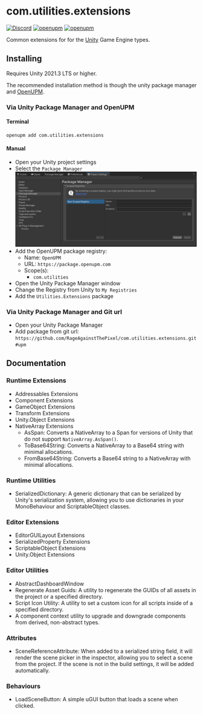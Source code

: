 # com.utilities.extensions

[![Discord](https://img.shields.io/discord/855294214065487932.svg?label=&logo=discord&logoColor=ffffff&color=7389D8&labelColor=6A7EC2)](https://discord.gg/xQgMW9ufN4) [![openupm](https://img.shields.io/npm/v/com.utilities.extensions?label=openupm&registry_uri=https://package.openupm.com)](https://openupm.com/packages/com.utilities.extensions/) [![openupm](https://img.shields.io/badge/dynamic/json?color=brightgreen&label=downloads&query=%24.downloads&suffix=%2Fmonth&url=https%3A%2F%2Fpackage.openupm.com%2Fdownloads%2Fpoint%2Flast-month%2Fcom.utilities.extensions)](https://openupm.com/packages/com.utilities.extensions/)

Common extensions for for the [Unity](https://unity.com/) Game Engine types.

## Installing

Requires Unity 2021.3 LTS or higher.

The recommended installation method is though the unity package manager and [OpenUPM](https://openupm.com/packages/com.utilities.extensions).

### Via Unity Package Manager and OpenUPM

#### Terminal

```terminal
openupm add com.utilities.extensions
```

#### Manual

- Open your Unity project settings
- Select the `Package Manager`
![scoped-registries](Utilities.Extensions/Packages/com.utilities.extensions/Documentation~/images/package-manager-scopes.png)
- Add the OpenUPM package registry:
  - Name: `OpenUPM`
  - URL: `https://package.openupm.com`
  - Scope(s):
    - `com.utilities`
- Open the Unity Package Manager window
- Change the Registry from Unity to `My Registries`
- Add the `Utilities.Extensions` package

### Via Unity Package Manager and Git url

- Open your Unity Package Manager
- Add package from git url: `https://github.com/RageAgainstThePixel/com.utilities.extensions.git#upm`

## Documentation

### Runtime Extensions

- Addressables Extensions
- Component Extensions
- GameObject Extensions
- Transform Extensions
- Unity.Object Extensions
- NativeArray Extensions
  - AsSpan: Converts a NativeArray to a Span for versions of Unity that do not support `NativeArray.AsSpan()`.
  - ToBase64String: Converts a NativeArray to a Base64 string with minimal allocations.
  - FromBase64String: Converts a Base64 string to a NativeArray with minimal allocations.

### Runtime Utilities

- SerializedDictionary: A generic dictionary that can be serialized by Unity's serialization system, allowing you to use dictionaries in your MonoBehaviour and ScriptableObject classes.

### Editor Extensions

- EditorGUILayout Extensions
- SerializedProperty Extensions
- ScriptableObject Extensions
- Unity.Object Extensions

### Editor Utilities

- AbstractDashboardWindow
- Regenerate Asset Guids: A utility to regenerate the GUIDs of all assets in the project or a specified directory.
- Script Icon Utility: A utility to set a custom icon for all scripts inside of a specified directory.
- A component context utility to upgrade and downgrade components from derived, non-abstract types.

### Attributes

- SceneReferenceAttribute: When added to a serialized string field, it will render the scene picker in the inspector, allowing you to select a scene from the project. If the scene is not in the build settings, it will be added automatically.

### Behaviours

- LoadSceneButton: A simple uGUI button that loads a scene when clicked.
